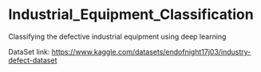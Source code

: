 # Industrial_Equipment_Classification
Classifying the defective industrial equipment using deep learning

DataSet link: https://www.kaggle.com/datasets/endofnight17j03/industry-defect-dataset

